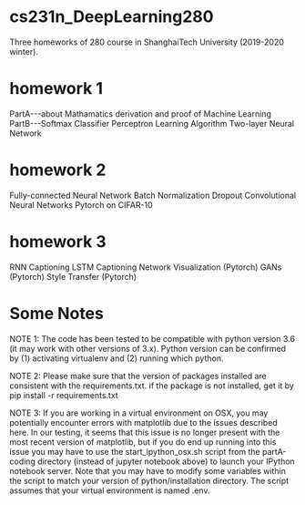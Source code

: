# cs231n_DeepLearning280
Three homeworks of 280 course in ShanghaiTech University (2019-2020 winter).

# homework 1
PartA---about Mathamatics derivation and proof of Machine Learning
PartB---Softmax Classifier
        Perceptron Learning Algorithm
        Two-layer Neural Network

# homework 2
Fully-connected Neural Network
Batch Normalization
Dropout
Convolutional Neural Networks
Pytorch on CIFAR-10

# homework 3
RNN Captioning
LSTM Captioning
Network Visualization (Pytorch)
GANs (Pytorch)
Style Transfer (Pytorch)

# Some Notes

NOTE 1: The code has been tested to be compatible with python version 3.6 (it may work with other versions of 3.x). Python version can be confirmed by (1) activating virtualenv and (2) running which python.

NOTE 2: Please make sure that the version of packages installed are consistent with the requirements.txt. if the package is not installed, get it by pip install -r requirements.txt

NOTE 3: If you are working in a virtual environment on OSX, you may potentially encounter errors with matplotlib due to the issues described here. In our testing, it seems that this issue is no longer present with the most recent version of matplotlib, but if you do end up running into this issue you may have to use the start_ipython_osx.sh script from the partA-coding directory (instead of jupyter notebook above) to launch your IPython notebook server. Note that you may have to modify some variables within the script to match your version of python/installation directory. The script assumes that your virtual environment is named .env.
